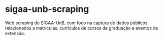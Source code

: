 # sigaa-unb-scraping
Web scraping do SIGAA-UnB, com foco na captura de dados públicos relacionados a matrículas, currículos de cursos de graduação e eventos de extensão.
